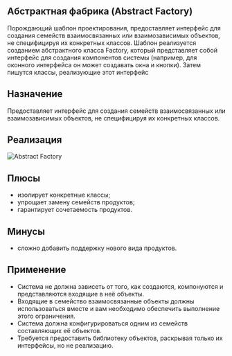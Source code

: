 Абстрактная фабрика (Abstract Factory)
-------------------------
 Порождающий шаблон проектирования, предоставляет интерфейс для создания семейств взаимосвязанных 
 или взаимозависимых объектов, не специфицируя их конкретных классов. 
 Шаблон реализуется созданием абстрактного класса Factory, который представляет собой интерфейс 
 для создания компонентов системы (например, для оконного интерфейса он может создавать окна и кнопки). 
 Затем пишутся классы, реализующие этот интерфейс
  
Назначение
-------------------------
 Предоставляет интерфейс для создания семейств взаимосвязанных или взаимозависимых объектов, 
 не специфицируя их конкретных классов.

Реализация
-------------------------

![Abstract Factory](https://upload.wikimedia.org/wikipedia/commons/thumb/9/9d/Abstract_factory_UML.svg/1920px-Abstract_factory_UML.svg.png)

Плюсы
-------------------------
 - изолирует конкретные классы;
 - упрощает замену семейств продуктов;
 - гарантирует сочетаемость продуктов.
 
Минусы
-------------------------
 - сложно добавить поддержку нового вида продуктов.

Применение
-------------------------
 - Система не должна зависеть от того, как создаются, компонуются и представляются входящие в неё объекты.
 - Входящие в семейство взаимосвязанные объекты должны использоваться вместе и вам необходимо обеспечить выполнение этого ограничения.
 - Система должна конфигурироваться одним из семейств составляющих её объектов.
 - Требуется предоставить библиотеку объектов, раскрывая только их интерфейсы, но не реализацию.